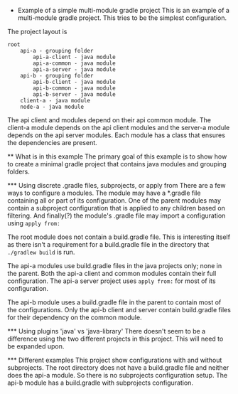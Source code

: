 * Example of a simple multi-module gradle project
This is an example of a multi-module gradle project.  This tries to be the simplest configuration.

The project layout is

    root
        api-a - grouping folder
            api-a-client - java module
            api-a-common - java module
            api-a-server - java module
        api-b - grouping folder
            api-b-client - java module
            api-b-common - java module
            api-b-server - java module
        client-a - java module
        node-a - java module
        
The api client and modules depend on their api common module.  The client-a module depends on the api client modules and
the server-a module depends on the api server modules.  Each module has a class that ensures the dependencies are present.

** What is in this example
The primary goal of this example is to show how to create a minimal gradle project that contains java modules and 
grouping folders. 

*** Using discrete .gradle files, subprojects, or apply from
There are a few ways to configure a modules.  The module may have a *.gradle file containing all or part of its 
configuration.  One of the parent modules may contain a subproject configuration that is applied to any children based
on filtering.  And finally(?) the module's .gradle file may import a configuration using `apply from:`

The root module does not contain a build.gradle file.  This is interesting itself as there isn't a requirement for a 
build.gradle file in the directory that `./gradlew build` is run.

The api-a modules use build.gradle files in the java projects only; none in the parent.  Both the api-a client and common
modules contain their full configuration.  The api-a server project uses `apply from:` for most of its configuration.

The api-b module uses a build.gradle file in the parent to contain most of the configurations.  Only the api-b client and
server contain build.gradle files for their dependency on the common module.

*** Using plugins 'java' vs 'java-library'
There doesn't seem to be a difference using the two different projects in this project.  This will need to be expanded
upon.




*** Different examples
This project show configurations with and without subprojects.  The root directory does not have a build.gradle file 
and neither does the api-a module.  So there is no subprojects 
configuration setup.  The api-b module has a build.gradle with subprojects configuration.